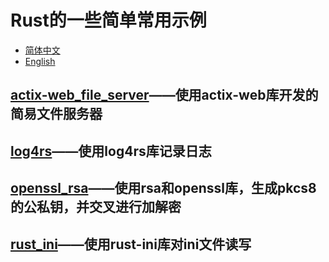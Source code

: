 # Rust的一些简单常用示例

- [简体中文](README.md)
- [English](README.en.md)

## [actix-web_file_server](/actix-web_file_server/)——使用actix-web库开发的简易文件服务器

## [log4rs](/log4rs/)——使用log4rs库记录日志

## [openssl_rsa](/openssl_rsa/)——使用rsa和openssl库，生成pkcs8的公私钥，并交叉进行加解密

## [rust_ini](/rust_ini/)——使用rust-ini库对ini文件读写

